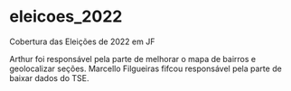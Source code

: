 # eleicoes_2022
Cobertura das Eleições de 2022 em JF

Arthur foi responsável pela parte de melhorar o mapa de bairros e geolocalizar seções.
Marcello Filgueiras fifcou responsável pela parte de baixar dados do TSE.
